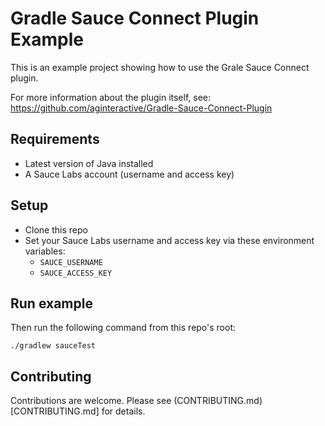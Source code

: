 # Gradle Sauce Connect Plugin Example

This is an example project showing how to use the Grale Sauce Connect plugin.

For more information about the plugin itself, see:
https://github.com/aginteractive/Gradle-Sauce-Connect-Plugin

## Requirements

- Latest version of Java installed
- A Sauce Labs account (username and access key) 

## Setup

- Clone this repo
- Set your Sauce Labs username and access key via these environment variables:
  - `SAUCE_USERNAME`
  - `SAUCE_ACCESS_KEY`

## Run example

Then run the following command from this repo's root:

    ./gradlew sauceTest

## Contributing

Contributions are welcome. Please see (CONTRIBUTING.md)[CONTRIBUTING.md] for
details.

